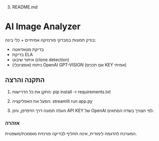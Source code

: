﻿3. README.md
# AI Image Analyzer

בודק תמונות במבדקי פורנזיקה אמיתיים + כלי בינה:
* בדיקת מטאדאטה
* בדיקת ELA
* איתור שיבוט (clone detection)
* (אופציונלי) ניתוח OpenAI GPT-VISION (אם תכניס KEY אמיתי)

## התקנה והרצה

1. התקן את כל הדרישות:
pip install -r requirements.txt

2. הפעל את האפליקציה:
streamlit run app.py

3. העלה תמונה דרך הדפדפן, והזן API KEY של OpenAI לפי הצורך בשדה המתאים.

### אזהרה
המערכת להדגמה לימודית, אינה תחליף לבדיקה פורנזית מוסמכת/משפטית.

